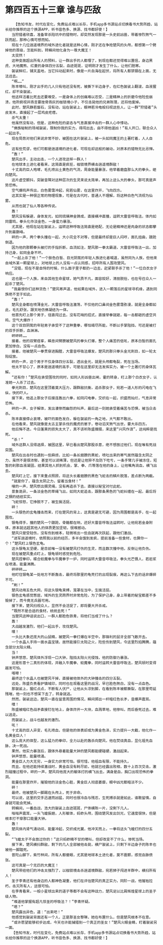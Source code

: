 # 第四百五十三章 谁与匹敌
        【告知书友，时代在变化，免费站点难以长存，手机app多书源站点切换看书大势所趋，站长给你推荐的这个换源APP，听书音色多、换源、找书都好使！】
       当狩猎者欣喜，准备宰杀陷坑中的猎物时，却突然发现那是一头史前凶兽，带着惨烈煞气一跃而起，那种心情可想而知。
       现在十几位逍遥境界的域外进化者就是这种心情，刚才还在争抢楚风的头颅，都想第一个劈掉他的首级，怎能料到，转瞬间他化身为一尊大魔王！
       太突然！
       这种变故超出所有人的预料，让一群出手的人都懵了，到现在都还觉得难以置信，身边黑虎、大地魔熊、红菱的身体四分五裂，血迹斑斑，证明刚才发生了什么，让他们胆寒。
       袈裟鲜红，铺天盖地，当它抖动起来时，像是一片血海在起伏，将所有人都禁锢在上面，无法远去。
       “啊……”
       陈丰嚎叫，刚才出手的几人只有他还没有死，被撕下半边身子，在红色袈裟上翻滚，血液猩红，却不染袈裟。
       他这样活着比死去还要难受，一是身体上的创痛难以忍受，二是精神上的折磨令他险些崩溃，他所俯视并扬言要挫骨扬灰的枷锁境小子，不仅击毙他的兄弟陈璞，还将他废掉。
       此时，楚风静若磐石，没有动，站在袈裟上，眼神若冷电般扫视这些人，让一群“狩猎者”头皮发木，直接起了一层鸡皮疙瘩。
       杀气太重！
       他虽然没有动，但是，这种危险的姿态与气息直接冲击的一群人心中悸动。
       “佛族秘制的场域袈裟，限制你我的实力，得闯出去，由不得他逞凶！”有人开口，联合众人一起出手。
       现在局势对他们来说非常不妙，被困在这片袈裟上，被一头如同魔王的土著盯着，人人自危。
       这有些荒谬，他们可都是逍遥境的进化者，可现在却这般的被动，对原本的猎物无比忌惮。
       “轰！”
       楚风出手，主动出击，一个人进攻这样一群人！
       在地球本土进化者看来，这简直是疯狂，枷锁境界横击逍遥境群敌！
       十丈高的巨人咆哮，毛孔喷出土黄色的气流，周身能量暴涨，他举着磨盘那么大的拳头，砸向楚风。
       这片虚空颤抖，突破音障对这种层次的生灵来说太简单，再加上这么大的拳头，那可真是声势恐怖。
       空气爆鸣声传出，白色雾霭冲起，宛若仙雾，在这里炸开，飞向四方。
       这其实是一种很正常的物理现象，可是在古代时，普通人不理解，将这种白色气流视为仙雾。
       从而也就了仙人等各种传说。
       轰！
       楚风没有躲避，身体发光，如同琉璃神金铸成，直接横冲直撞，运转大雷音呼吸法，体内如同雷鸣，拳头化作淡金色，一身蛮力暴涨。
       尤其是，他现在站在袈裟上，运转这种呼吸法简直是绝配，无论是精神还是肉身的状态都攀升到最巅峰。
       砰的一声，两个拳头撞在一起，大小完全不对等，但是最终却是巨人闷哼，面孔扭曲，踉跄倒退。
       因为他的那颗拳头被打的手指折断，血流如注，楚风那一拳太霸道，大雷音呼吸法一出，加持己身，如同金身不坏。
       “一起上杀了他！”一个肤色白皙、目光阴鸷的年轻人族进化者喊道，虽然同为人族，但他来自域外某一颗星球上，对地球上的人没有一点认同感，招呼所有人围攻楚风。
       “没错，现在不是自恃的时候，什么面子里子都扔一边去，赶紧联手杀了他！”一位白衣女子响应。
       这也是一个人族，来自其他生命星球，她气质不凡，面容姣好，清丽脱俗，也在号召众人一起杀了楚风。
       “我最恨你们这种货色！”楚风寒声道，他如果在域外，进入一颗落后的星球寻机缘，遇到同族绝不至于如此。
       “轰！”
       楚风全身都在喷薄金光，大雷音呼吸法激荡，不仅他的口鼻间金色雾霭弥漫，就是全身都如此，毛孔舒张，跟天地仿佛凝结为一体。
       他首先盯上那个男子，径直闯过去，没有花哨的招式，直接举拳就砸，每一击都砸的虚空共鸣，空气大爆炸！
       这个双目阴鸷的年轻男子承受不了这种重拳，哪怕竭尽所能，不断以手掌阻挡，可还是被打的双手折断，血淋淋。
       砰砰砰……
       接着，他的双臂痉挛，瞬息间臂膀被楚风的拳头打爆，整个人痛苦的低吼，原本白皙的面孔更加惨白，没有一点血色。
       接着，他被楚风一拳贯穿进胸膛，大雷音呼吸法爆发，楚风的那只拳头金光刺目，如一轮太阳绽放。
       砰的一声，这个男子不仅身体四分五裂，透出金光，就是头颅都龟裂，死在当场。
       他太不甘心了，原本是逍遥境的高手，可是在这里却无法发挥实力，被一个土著打的身体瓦解。
       “还有你！”楚风在承受围攻的同时，如同人形凶兽出闸，霍的转身，盯上那个白衣女子，认准她一人杀了过去。
       拳光刺目，楚风在这里顶着莫大压力，跟群敌抗衡，追杀那女子，宛若一道人形的闪电在飞纵，快的吓人。
       接下来，他追上那女子后接连轰出六拳，如同闪电拳，交织在一起，炽盛而灿烂，气息异常恐怖。
       砰的一声，女子解体，发出凄惨而幽怨的叫声，最后这一刻她承受着痛苦与恐惧，被当众击杀。
       陈丰直接停止哀嚎，被吓的面色发白，躲在袈裟的一角之地，大气都不敢出。
       在他看来，楚风就像是太古主掌杀伐的魔虎的崽子，卷动滔天煞气出世，要大杀四方。
       他后悔不迭，今日蓬莱的损失太大了，真不该听陈盛撺掇，来这里“兴风作浪”，这纯粹是找死。
       “杀！”
       域外这群人没得选择，被困这里，早已看出楚风那股杀意，绝不想放过他们，现在唯有死战突围。
       楚风在出击时也遇到一些麻烦，比如一条长翅膀的黑蛇，喷吐出来的寒气居然蕴含太阴之力，虽然不是很浓郁，甚至可以说稀薄，但还是让他猝不及防下吃亏，一条手臂几乎被冻住，短暂的刹那血液凝固，结果其他人抓到机会，掌、拳、爪等落在他的身上，让他嘴角淌血，横飞出去。
       楚风盯上它，接下来重点照顾，将这头长着翅膀的黑色飞蛇击的鳞片脱落，差点断为两截。
       “就是你了，蕴含太阴之力，留着当食材！”
       嗖的一声，楚风祭出捆灵绳，没有再追杀下去，直接以秘宝对付此蛇。
       景象诡异，一条淡金色的草绳飞出，如同大蛇追击，跟那条黑色的飞蛇纠缠在一起，最后将之捆的结结实实。
       飞蛇惊怒，它挣脱不了，被生擒活捉。
       砰！
       一头银色的玄龟撞击而来，打在楚风的背上，这真是避无可避，因为周围都是高手，在一起围攻。
       银龟得手，撞的楚风一个踉跄，骨骼都在响，还好大雷音呼吸法运转时，让他宛若金身附体，原本就远超其他人的体质更加坚韧，很难撼动。
       楚风只是受轻伤，没有伤到根本，轻微咳出一些血就再次跃起，跟他们激战。
       “进军逍遥境时，依照我以前的经历，多半会饿到发疯，提前准备一些食材，也算你一个！”楚风盯上银色玄龟。
       这头银龟太坚硬，是目前唯一没有被楚风打伤的生灵，而且数次撞中他，反倒让他负伤。
       现在被楚风重点盯上，银龟顿时感觉到危险。
       楚风捏拳印，糅合蛟魔拳与牛魔拳于一炉，同时运转大雷音呼吸法，拳头光芒慑人，若岩浆在喷涌，能量沸腾。
       砰砰砰……
       他盯住银龟某一处地方不断轰击，最终将那里的龟壳打的出现裂痕，再这么下去的话非爆碎不可。
       “刷！”
       楚风动用五色大网，将这头银龟束缚，笼罩在当中，生擒活捉。
       银色玄龟感觉憋屈，域外的生灵跨界时非常危险，为了保护己身，身上带着的秘宝都差不多毁掉了，而今竟无兵器可用。
       接下来，楚风扫视众人，显然不会活捉了，即将要大开杀戒。
       “既然不是合适的食材，统统去死！”
       当楚风这种话说出口，一群人都脸色铁青，将他们当成了什么？
       轰！
       大战越发激烈，他们一起出手，攻伐楚风。
       噗！
       一头比大象还庞大的山鼠精，被楚风一拳打爆在半空中，那锋利的鼠牙全部飞散开去。
       一个水晶人手持一面水晶宝镜，居然能接引太阳之火，险些伤到楚风，令这里烈焰腾腾，蕴含部分太阳火精。
       当！
       钟声悠悠，楚风体外浮现一口大钟，阻挡太阳火光侵蚀，他的防御力暴涨。
       这是形意十二真形的体现，并融入牛魔拳、蛟魔拳，同时运转大雷音呼吸法，楚风顿时变得越发可怕。
       喀嚓！
       最终这个水晶人也被楚风干掉，直接被他体外的大钟撞击的四分五裂。
       远处，陈盛负责看护镇域印，同时也在观看这里的战况，早已脸色煞白，没有一点血色。
       那袈裟上，猩红点点，不断有人伏尸，让他从头凉到脚，在看到陈丰被都撕裂，在那里苟延残喘，他一刻也不想呆下去了，转身就逃。
       然而，袈裟这边，楚风一直在留意周围的情况，瞬间掷出一杆暗红色长矛，音爆声震耳。
       噗！
       陈盛被暗红色战矛直接钉在地上，身体炸开一大块，血溅草地，他惨叫，而后昏死过去，难以逃走。
       而袈裟上，战斗也越发的激烈。
       吼！
       十丈高的巨人异变，毛孔喷血，但是他的体表却成为黄金色泽，实力提升一大截，他化作一名黄金巨人！
       这么庞大的体型，这么猛力的拳印，全力以赴的轰杀向楚风，他在焚烧真血，显化祖先血脉，决一死战。
       果然，他实力暴涨后，跟体外悬着能量大钟的楚风都能硬碰硬，激战起来。
       钟声悠悠，能量喷涌。
       黄金巨人力大无穷，一身实力非常可怕。很可惜，他祖血有限，不能持久。
       而且，在他还能持续激战时，黄金血没有耗尽前，他就已经露出败相，数十上百次交击，激烈碰撞过程中，砰的一声，楚风将他庞大的躯体打的横飞出去，满身是血，胸口出现恐怖的拳洞。
       能量在那里炸开，摧毁他的淡金色心脏，黄金巨人彻底萎靡，眼中凶光都暗淡不少。
       砰！
       最终，他被楚风一脚踢在头颅上，死于非命。
       可以说，这里的交手迅速而凶猛，同时也很冷血与残忍，生死搏杀就是如此，谁敢留情，自身就可能会死掉。
       转瞬间，一番血战，浩大的袈裟上血迹斑斑，尸体横陈一片，没剩下几人。
       嗡嗡声震耳，一头飞蝗振翅，人形躯体，蚂蚱头颅，围绕楚风发出剑光，它速度很快，但是根本打不穿那口能量大钟。
       轰！
       楚风体内肾气涌动间，能量冲起，交织成光翼，他冲天而上，一拳将这头飞蝗打的四分五裂。
       “飞蝗太子不会放过你的！”这只蚂蚱精不甘的嚎叫，但却改变不了什么，惨死当场。
       接下来，楚风横扫群敌，剩下的几人全部被他击毙，横尸袈裟上，只剩下半边身子的陈丰也被他一脚踏死。
       普陀山脚下，紫竹林间，所有人都傻眼，尤其是地球本土进化者，莫不震颤，感觉血脉偾张。
       这可真是一个无匹的大魔王！
       楚风带给他们的冲击太强烈了，以枷锁境击杀逍遥境群敌，宛若狮子闯进羊群中，横扫所有人！
       圣子李青还有他身边的人都神色凝重，他们在评估楚风的真正实力，同阶一战，他摧枯拉朽，击灭所有人，这很可怕。
       在李青看来，一般小星球出来的道子等都不会有这种战力，楚风足以比肩辉煌星球上的圣子级人物。
       “难道他掌握有超凡惊圣的呼吸法？！”李青怀疑。
       “嗯？”
       楚风露出异色，道：“出来吧！”
       他感觉到袈裟背面还有一个人，正是那圣女黎琳，她在布置什么，但是楚风根本不在意。
       “或许愿望能够初步达成，今天也许能捕猎到一个真正的圣女！”楚风火眼金睛，盯着袈裟另一面。
       【告知书友，时代在变化，免费站点难以长存，手机app多书源站点切换看书大势所趋，站长给你推荐的这个换源APP，听书音色多、换源、找书都好使！】